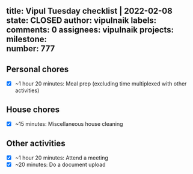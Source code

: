title:	Vipul Tuesday checklist | 2022-02-08
state:	CLOSED
author:	vipulnaik
labels:	
comments:	0
assignees:	vipulnaik
projects:	
milestone:	
number:	777
--
## Personal chores

- [x] ~1 hour 20 minutes: Meal prep (excluding time multiplexed with other activities)

## House chores

- [x] ~15 minutes: Miscellaneous house cleaning

## Other activities

- [x] ~1 hour 20 minutes: Attend a meeting
- [x] ~20 minutes: Do a document upload 
